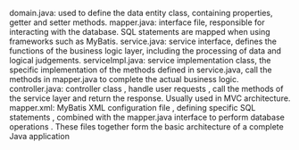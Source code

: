 
domain.java: used to define the data entity class, containing properties, getter and setter methods.
mapper.java: interface file, responsible for interacting with the database. SQL statements are mapped when using frameworks such as MyBatis.
service.java: service interface, defines the functions of the business logic layer, including the processing of data and logical judgements.
serviceImpl.java: service implementation class, the specific implementation of the methods defined in service.java, call the methods in mapper.java to complete the actual business logic.
controller.java: controller class , handle user requests , call the methods of the service layer and return the response. Usually used in MVC architecture.
mapper.xml: MyBatis XML configuration file , defining specific SQL statements , combined with the mapper.java interface to perform database operations .
These files together form the basic architecture of a complete Java application

